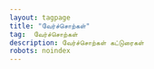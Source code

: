 ```yaml
---
layout: tagpage
title: "வேர்ச்சொற்கள்"
tag:  வேர்ச்சொற்கள்
description: வேர்ச்சொற்கள் கட்டுரைகள்
robots: noindex
---
```

